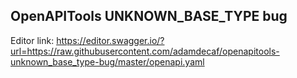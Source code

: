 ## OpenAPITools UNKNOWN_BASE_TYPE bug

Editor link: https://editor.swagger.io/?url=https://raw.githubusercontent.com/adamdecaf/openapitools-unknown_base_type-bug/master/openapi.yaml
